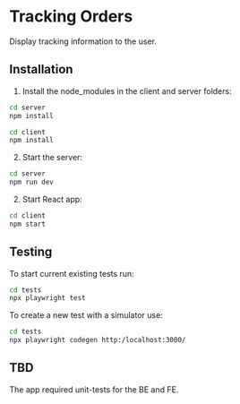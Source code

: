 # Tracking Orders
Display tracking information to the user.

## Installation

1. Install the node_modules in the client and server folders:

```bash
cd server
npm install
```

```bash
cd client
npm install
```

2. Start the server:

```bash
cd server
npm run dev
```

2. Start React app:

```bash
cd client
npm start
```

## Testing
To start current existing tests run:
```bash
cd tests
npx playwright test
```

To create a new test with a simulator use:
```bash
cd tests
npx playwright codegen http:/localhost:3000/
```

## TBD

The app required unit-tests for the BE and FE.
